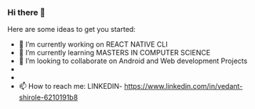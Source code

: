 ### Hi there 👋



Here are some ideas to get you started:

- 🔭 I’m currently working on REACT NATIVE CLI
- 🌱 I’m currently learning MASTERS IN COMPUTER SCIENCE 
- 👯 I’m looking to collaborate on Android and Web development Projects
- 
-
- 📫 How to reach me: 
LINKEDIN- https://www.linkedin.com/in/vedant-shirole-6210191b8

